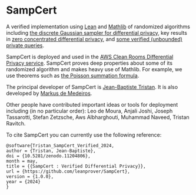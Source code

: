 # SampCert

A verified implementation using [Lean](https://github.com/leanprover/lean4) and [Mathlib](https://github.com/leanprover-community/mathlib4) of randomized algorithms including [the discrete Gaussian sampler for differential privacy](https://arxiv.org/abs/2004.00010), key results in [zero concentrated differential privacy](https://arxiv.org/abs/1605.02065), and [some verified (unbounded) private queries](https://arxiv.org/pdf/1909.01917).

SampCert is deployed and used in the [AWS Clean Rooms Differential Privacy service](https://docs.aws.amazon.com/clean-rooms/latest/userguide/differential-privacy.html#dp-overview). SampCert proves deep properties about some of its randomized algorithm and makes heavy use of Mathlib. For example, we use theorems such as [the Poisson summation formula](https://leanprover-community.github.io/mathlib4_docs/Mathlib/Analysis/Fourier/PoissonSummation.html#Real.tsum_eq_tsum_fourierIntegral_of_rpow_decay).

The principal developer of SampCert is [Jean-Baptiste Tristan](https://jtristan.github.io/). It is also developed by [Markus de Medeiros](https://www.markusde.ca/). 

Other people have contributed important ideas or tools for deployment including (in no particular order): Leo de Moura, Anjali Joshi, Joseph Tassarotti, Stefan Zetzsche, Aws Albharghouti, Muhammad Naveed, Tristan Ravitch.

To cite SampCert you can currently use the following reference:
```
@software{Tristan_SampCert_Verified_2024,
author = {Tristan, Jean-Baptiste},
doi = {10.5281/zenodo.11204806},
month = may,
title = {{SampCert : Verified Differential Privacy}},
url = {https://github.com/leanprover/SampCert},
version = {1.0.0},
year = {2024}
}
```
